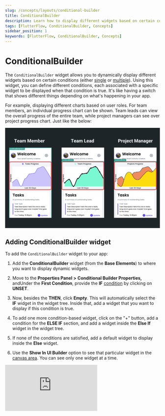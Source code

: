 ```yaml
---
slug: /concepts/layouts/conditional-builder
title: ConditionalBuilder
description: Learn how to display different widgets based on certain conditions in your FlutterFlow app.
tags: [FlutterFlow, ConditionalBuilder, Concepts]
sidebar_position: 1
keywords: [FlutterFlow, ConditionalBuilder, Concepts]
---
```

# ConditionalBuilder

The `ConditionalBuilder` widget allows you to dynamically display different widgets based on certain conditions (either [single](/advanced-functionality/conditional-logic#single-condition) or [multiple](/advanced-functionality/conditional-logic#multiple-conditions-and-or)). Using this widget, you can define different conditions, each associated with a specific widget to be displayed when that condition is true. It's like having a switch that shows different things depending on what's happening in your app.

For example, displaying different charts based on user roles. For team members, an individual progress chart can be shown. Team leads can view the overall progress of the entire team, while project managers can see over project progress chart. Just like the below:

![conditional-builder-widget-demo.png](imgs/conditional-builder-widget-demo.png)

## Adding ConditionalBuilder widget

To add the `ConditionalBuilder` widget to your app:

1. Add the **ConditionalBuilder** widget (from the **Base Elements**) to where you want to display dynamic widgets.

2. Move to the **Properties Panel** **>** **Conditional Builder Properties,** andUnder the **First Condition**, provide the **IF** [condition](/advanced-functionality/conditional-logic) by clicking on **UNSET**.
3. Now, besides the **THEN**, click **Empty**. This will automatically select the **IF** widget in the widget tree. Inside that, add a widget that you want to display if this condition is true.
4. To add one more condition-based widget, click on the "+" button, add a condition for the **ELSE IF** section, and add a widget inside the **Else If** widget in the widget tree.
5. If none of the conditions are satisfied, add a default widget to display inside the **Else** widget.
6. Use the **Show In UI Builder** option to see that particular widget in the [canvas area](/getting-started/ui-builder/canvas-area). You can see only one widget at a time.

<div class="video-container"><iframe src="https://www.loom.
com/embed/fe8edb48bdf744abab13f3ba7f925c5c?sid=85533669-195d-4f5e-aeae-029ceee40cb5" frameborder="0" allow="accelerometer; autoplay; clipboard-write; encrypted-media; gyroscope; picture-in-picture; web-share" referrerpolicy="strict-origin-when-cross-origin" allowfullscreen></iframe></div>


